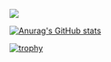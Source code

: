 ![](https://komarev.com/ghpvc/?username=gauthierjcm) 


[![Anurag's GitHub stats](https://github-readme-stats.vercel.app/api?username=gauthierjcm)](https://github.com/anuraghazra/github-readme-stats)



[![trophy](https://github-profile-trophy.vercel.app/?username=gauthierjcm)](https://github.com/ryo-ma/github-profile-trophy)



